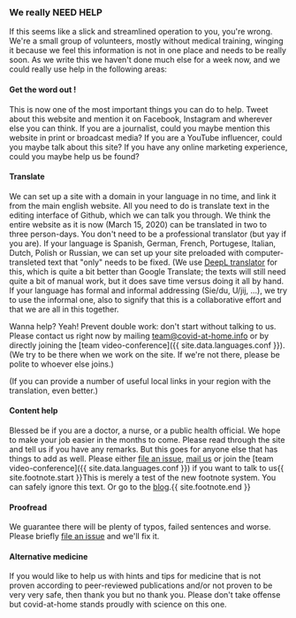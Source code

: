 ### We really NEED HELP

If this seems like a slick and streamlined operation to you, you're wrong. We're a small group of volunteers, mostly without medical training, winging it because we feel this information is not in one place and needs to be really soon. As we write this we haven't done much else for a week now, and we could really use help in the following areas:

#### Get the word out !

This is now one of the most important things you can do to help. Tweet about this website and mention it on Facebook, Instagram and wherever else you can think. If you are a journalist, could you maybe mention this website in print or broadcast media? If you are a YouTube influencer, could you maybe talk about this site? If you have any online marketing experience, could you maybe help us be found?

#### Translate

We can set up a site with a domain in your language in no time, and link it from the main english website. All you need to do is translate text in the editing interface of Github, which we can talk you through. We think the entire website as it is now (March 15, 2020) can be translated in two to three person-days. You don't need to be a professional translator (but yay if you are). If your language is Spanish, German, French, Portugese, Italian, Dutch, Polish or Russian, we can set up your site preloaded with computer-transleted text that "only" needs to be fixed. (We use [DeepL translator](https://www.deepl.com/translator) for this, which is quite a bit better than Google Translate; the texts will still need quite a bit of manual work, but it does save time versus doing it all by hand. If your language has formal and informal addressing (Sie/du, U/jij, ...), we try to use the informal one, also to signify that this is a collaborative effort and that we are all in this together. 

Wanna help? Yeah! Prevent double work: don't start without talking to us. Please contact us right now by mailing [team@covid-at-home.info](mailto:team@covid-at-home.info) or by directly joining the [team video-conference]({{ site.data.languages.conf }}). (We try to be there when we work on the site. If we're not there, please be polite to whoever else joins.)

(If you can provide a number of useful local links in your region with the translation, even better.)

#### Content help

Blessed be if you are a doctor, a nurse, or a public health official. We hope to make your job easier in the months to come. Please read through the site and tell us if you have any remarks. But this goes for anyone else that has things to add as well. Please either [file an issue](https://github.com/covid-at-home/covid-at-home.github.io/issues/new), [mail us](mailto:team@covid-at-home.info) or join the [team video-conference]({{ site.data.languages.conf }}) if you want to talk to us{{ site.footnote.start }}This is merely a test of the new footnote system. You can safely ignore this text. Or go to the [blog](https://blog.covid-at-home.info).{{ site.footnote.end }}

#### Proofread

We guarantee there will be plenty of typos, failed sentences and worse. Please briefly [file an issue](https://github.com/covid-at-home/covid-at-home.github.io/issues/new) and we'll fix it.

#### Alternative medicine

If you would like to help us with hints and tips for medicine that is not proven according to peer-reviewed publications and/or not proven to be very very safe, then thank you but no thank you. Please don't take offense but covid-at-home stands proudly with science on this one. 
